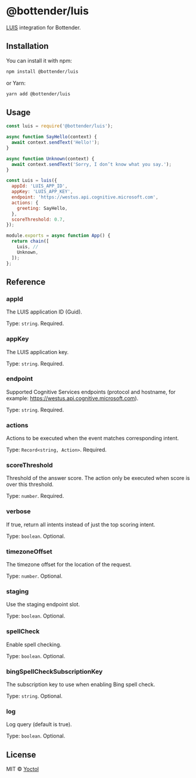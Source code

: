 # @bottender/luis

[LUIS](https://www.luis.ai/) integration for Bottender.

## Installation

You can install it with npm:

```sh
npm install @bottender/luis
```

or Yarn:

```sh
yarn add @bottender/luis
```

## Usage

```js
const luis = require('@bottender/luis');

async function SayHello(context) {
  await context.sendText('Hello!');
}

async function Unknown(context) {
  await context.sendText('Sorry, I don’t know what you say.');
}

const Luis = luis({
  appId: 'LUIS_APP_ID',
  appKey: 'LUIS_APP_KEY',
  endpoint: 'https://westus.api.cognitive.microsoft.com',
  actions: {
    greeting: SayHello,
  },
  scoreThreshold: 0.7,
});

module.exports = async function App() {
  return chain([
    Luis, //
    Unknown,
  ]);
};
```

## Reference

### appId

The LUIS application ID (Guid).

Type: `string`.
Required.

### appKey

The LUIS application key.

Type: `string`.
Required.

### endpoint

Supported Cognitive Services endpoints (protocol and hostname, for example: https://westus.api.cognitive.microsoft.com).

Type: `string`.
Required.

### actions

Actions to be executed when the event matches corresponding intent.

Type: `Record<string, Action>`.
Required.

### scoreThreshold

Threshold of the answer score. The action only be executed when score is over this threshold.

Type: `number`.
Required.

### verbose

If true, return all intents instead of just the top scoring intent.

Type: `boolean`.
Optional.

### timezoneOffset

The timezone offset for the location of the request.

Type: `number`.
Optional.

### staging

Use the staging endpoint slot.

Type: `boolean`.
Optional.

### spellCheck

Enable spell checking.

Type: `boolean`.
Optional.

### bingSpellCheckSubscriptionKey

The subscription key to use when enabling Bing spell check.

Type: `string`.
Optional.

### log

Log query (default is true).

Type: `boolean`.
Optional.

## License

MIT © [Yoctol](https://github.com/Yoctol/bottender)
